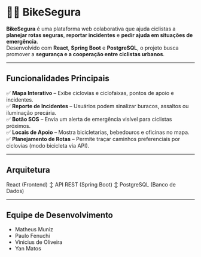 # 🚴‍♂️ BikeSegura

**BikeSegura** é uma plataforma web colaborativa que ajuda ciclistas a **planejar rotas seguras**, **reportar incidentes** e **pedir ajuda em situações de emergência**.  
Desenvolvido com **React**, **Spring Boot** e **PostgreSQL**, o projeto busca promover a **segurança e a cooperação entre ciclistas urbanos**.

---

## Funcionalidades Principais

✅ **Mapa Interativo** – Exibe ciclovias e ciclofaixas, pontos de apoio e incidentes.  
✅ **Reporte de Incidentes** – Usuários podem sinalizar buracos, assaltos ou iluminação precária.  
✅ **Botão SOS** – Envia um alerta de emergência visível para ciclistas próximos.  
✅ **Locais de Apoio** – Mostra bicicletarias, bebedouros e oficinas no mapa.  
✅ **Planejamento de Rotas** – Permite traçar caminhos preferenciais por ciclovias (modo bicicleta via API).

---

## Arquitetura

React (Frontend)
↕️
API REST (Spring Boot)
↕️
PostgreSQL (Banco de Dados)

---

## Equipe de Desenvolvimento

- Matheus Muniz
- Paulo Fenuchi
- Vinicius de Oliveira
- Yan Matos

